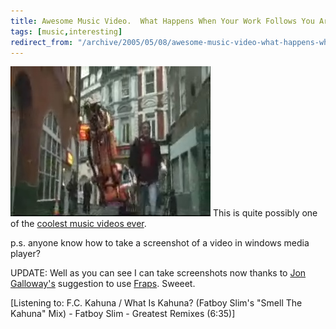 ```yaml
---
title: Awesome Music Video.  What Happens When Your Work Follows You Around?
tags: [music,interesting]
redirect_from: "/archive/2005/05/08/awesome-music-video-what-happens-when-your-work-follows-you-around.aspx/"
---
```


![Music Video Screenshot](/images/CoolVideo.jpg) This is quite possibly
one of the [coolest music videos
ever](http://exodus.interoutemediaservices.com/deliverMedia.asp?id=34205f2d-a938-4d18-908e-31671813fb84&delivery=stream).

p.s. anyone know how to take a screenshot of a video in windows media
player?

UPDATE: Well as you can see I can take screenshots now thanks to [Jon
Galloway's](http://weblogs.asp.net/jgalloway) suggestion to use
[Fraps](http://www.fraps.com/). Sweeet.

[Listening to: F.C. Kahuna / What Is Kahuna? (Fatboy Slim's "Smell The
Kahuna" Mix) - Fatboy Slim - Greatest Remixes (6:35)]

